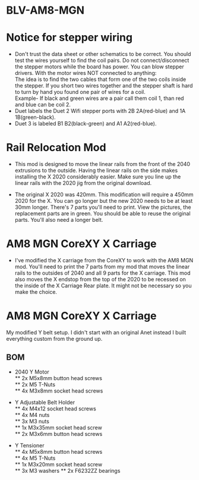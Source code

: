# BLV-AM8-MGN  
# Notice for stepper wiring #  

* Don't trust the data sheet or other schematics to be correct. You should test the wires yourself to find the coil pairs. Do not connect/disconnect the stepper motors while the board has power. You can blow stepper drivers. With the motor wires NOT connected to anything:  
The idea is to find the two cables that form one of the two coils inside the stepper. If you short two wires together and the stepper shaft is hard to turn by hand you found one pair of wires for a coil.  
Example- If black and green wires are a pair call them coil 1, than red and blue can be coil 2.  
* Duet labels the Duet 2 Wifi stepper ports with 2B 2A(red-blue) and 1A 1B(green-black).  
* Duet 3 is labeled B1 B2(black-green) and A1 A2(red-blue).
 
# Rail Relocation Mod #  

* This mod is designed to move the linear rails from the front of the 2040 extrusions to the outside. Having the linear rails on the side makes installing the X 2020 considerably easier. Make sure you line up the linear rails with the 2020 jig from the original download.  

* The original X 2020 was 420mm. This modification will require a 450mm 2020 for the X. You can go longer but the new 2020 needs to be at least 30mm longer. There's 7 parts you'll need to print. View the pictures, the replacement parts are in green. You should be able to reuse the original parts. You'll also need a longer belt.  

# AM8 MGN CoreXY X Carriage #  
* I've modified the X carriage from the CoreXY to work with the AM8 MGN mod. You'll need to print the 7 parts from my mod that moves the linear rails to the outsides of 2040 and all 9 parts for the X carriage. This mod also moves the X endstop from the top of the 2020 to be recessed on the inside of the X Carriage Rear plate. It might not be necessary so you make the choice.  
 
# AM8 MGN CoreXY X Carriage #  
My modified Y belt setup. I didn't start with an original Anet instead I built everything custom from the ground up.  

## BOM ##  
* 2040 Y Motor  
** 2x M5x8mm button head screws  
** 2x M5 T-Nuts  
** 4x M3x8mm socket head screws  

* Y Adjustable Belt Holder  
** 4x M4x12 socket head screws  
** 4x M4 nuts  
** 3x M3 nuts  
** 1x M3x35mm socket head screw  
** 2x M3x6mm button head screws

* Y Tensioner  
** 4x M5x8mm button head screws  
** 4x M5 T-Nuts  
** 1x M3x20mm socket head screw  
** 3x M3 washers
** 2x F6232ZZ bearings

